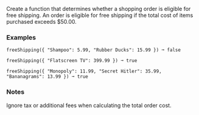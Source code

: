 Create a function that determines whether a shopping order is eligible for free shipping. An order is eligible for free shipping if the total cost of items purchased exceeds $50.00.


### Examples ###
    freeShipping({ "Shampoo": 5.99, "Rubber Ducks": 15.99 }) ➞ false

    freeShipping({ "Flatscreen TV": 399.99 }) ➞ true

    freeShipping({ "Monopoly": 11.99, "Secret Hitler": 35.99, "Bananagrams": 13.99 }) ➞ true


### Notes ###
Ignore tax or additional fees when calculating the total order cost.